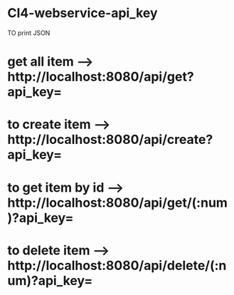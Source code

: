 # CI4-webservice-api_key
TO print JSON
# get all item --> http://localhost:8080/api/get?api_key=
# to create item --> http://localhost:8080/api/create?api_key=
# to get item by id --> http://localhost:8080/api/get/(:num)?api_key=
# to delete item --> http://localhost:8080/api/delete/(:num)?api_key=
